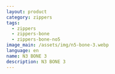 ```yaml
---
layout: product
category: zippers
tags:
  - zippers
  - zippers-bone
  - zippers-bone-no5
image_main: /assets/img/n5-bone-3.webp
language: en
name: N3 BONE 3
description: N3 BONE 3
---
```

